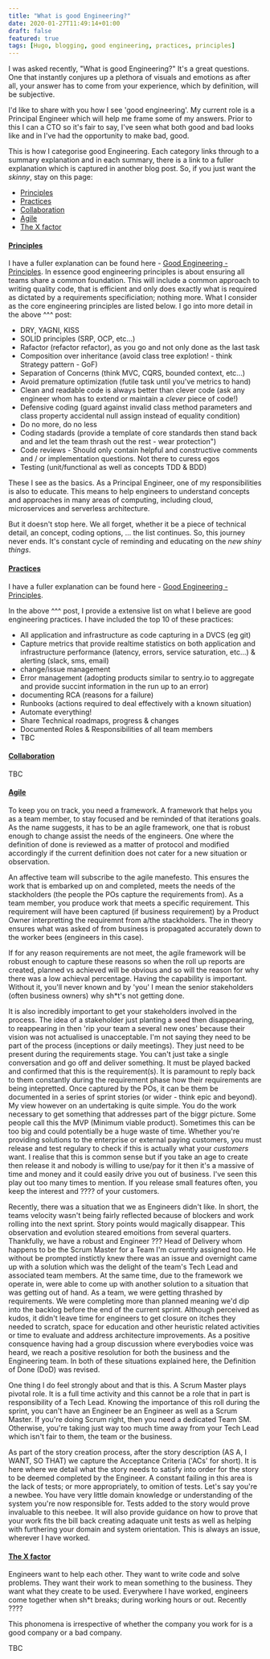 ```yaml
---
title: "What is good Engineering?"
date: 2020-01-27T11:49:14+01:00
draft: false
featured: true
tags: [Hugo, blogging, good engineering, practices, principles]
---
```


I was asked recently, "What is good Engineering?"  It's a great questions.  One that instantly conjures up a plethora of visuals and emotions as after all, your answer has to come from your experience, which by definition, will be subjective.  

I'd like to share with you how I see 'good engineering'.  My current role is a Principal Engineer which will help me frame some of my answers.  Prior to this I can a CTO so it's fair to say, I've seen what both good and bad looks like and in I've had the opportunity to make bad, good.

This is how I categorise good Engineering. Each category links through to a summary explanation and in each summary, there is a link to a fuller explanation which is captured in another blog post. So, if you just want the _skinny_, stay on this page:

- [Principles](#principles)
- [Practices](#practices)
- [Collaboration](#collaboration)
- [Agile](#agile)
- [The X factor](#the-x-factor)

#### [Principles]()

I have a fuller explanation can be found here - [Good Engineering - Principles](/blog/principles).  In essence good engineering principles is about ensuring all teams share a common foundation. This will include a common approach to writing quality code, that is efficient and only does exactly what is required as dictated by a requirements specificiation; nothing more. What I consider as the core engineering principles are listed below.  I go into more detail in the above ^^^ post:

- DRY, YAGNI, KISS
- SOLID principles (SRP, OCP, etc...)
- Rafactor (refactor refactor), as you go and not only done as the last task
- Composition over inheritance (avoid class tree explotion! - think Strategy pattern - GoF)
- Separation of Concerns (think MVC, CQRS, bounded context, etc...)
- Avoid premature optimization (futile task until you've metrics to hand)
- Clean and readable code is always better than clever code (ask any engineer whom has to extend or maintain a _clever_ piece of code!)
- Defensive coding (guard against invalid class method parameters and class property accidental null assign instead of equality condition)
- Do no more, do no less
- Coding stadards (provide a template of core standards then stand back and and let the team thrash out the rest - wear protection")
- Code reviews - Should only contain helpful and constructive comments and / or implementation questions. Not there to curess egos
- Testing (unit/functional as well as concepts TDD & BDD)

These I see as the basics.  As a Principal Engineer, one of my responsibilities is also to educate.  This means to help engineers to understand concepts and approaches in many areas of computing, including cloud, microservices and serverless architecture.

But it doesn't stop here.  We all forget, whether it be a piece of technical detail, an concept, coding options, ... the list continues. So, this journey never ends.  It's constant cycle of reminding and educating on the _new shiny things_. 

#### [Practices]()

I have a fuller explanation can be found here - [Good Engineering - Principles](/blog/practices).

In the above ^^^ post, I provide a extensive list on what I believe are good engineering practices.  I have included the top 10 of these practices:

- All application and infrastructure as code capturing in a DVCS (eg git)
- Capture metrics that provide realtime statistics on both application and infrastructure performance (latency, errors, service saturation, etc...) & alerting (slack, sms, email)
- change/issue management
- Error management (adopting products similar to sentry.io to aggregate and provide succint information in the run up to an error)
- documenting RCA (reasons for a failure)
- Runbooks (actions required to deal effectively with a known situation)
- Automate everything!
- Share Technical roadmaps, progress & changes
- Documented Roles & Responsibilities of all team members
- TBC

#### [Collaboration]()

TBC

#### [Agile]()

To keep you on track, you need a framework.  A framework that helps you as a team member, to stay focused and be reminded of that iterations goals.  As the name suggests, it has to be an agile framework, one that is robust enough to change assist the needs of the engineers.  One where the definition of done is reviewed as a matter of protocol and modified accordingly if the current definition does not cater for a new situation or observation.

An affective team will subscribe to the agile manefesto. This ensures the work that is embarked up on and completed, meets the needs of the stackholders (the people the POs capture the requirements from).  As a team member, you produce work that meets a specific requirement.  This requirement will have been captured (if business requirement) by a Product Owner interpretting the requiremnt from a/the stackholders.  The in theory ensures what was asked of from business is propagated accurately down to the worker bees (engineers in this case).

If for any reason requirements are not meet, the agile framework will be robust enough to capture these reasons so when the roll up reports are created, planned vs achieved will be obvious and so will the reason for why there was a low achieval percentage.  Having the capability is important.  Without it, you'll never known and by 'you' I mean the senior stakeholders (often business owners) why sh*t's not getting done.

It is also incredibly important to get your stakeholders involved in the process.  The idea of a stakeholder just planting a seed then disappearing, to reappearing in then 'rip your team a several new ones' because their vision was not actualised is unacceptable.  I'm not saying they need to be part of the process (inceptions or daily meetings). They just need to be present during the requirements stage.  You can't just take a single conversation and go off and deliver something.  It must be played backed and confirmed that this is the requirement(s). It is paramount to reply back to them constantly during the requirement phase how their requirements are being intepretted.  Once captured by the POs, it can be them be documented in a series of sprint stories (or wider - think epic and beyond).  My view however on an undertaking is quite simple.  You do the work necessary to get something that addresses part of the biggr picture. Some people call this the MVP (Minimum viable product).  Sometimes this can be too big and could potentially be a huge waste of time.  Whether you're providing solutions to the enterprise or external paying customers, you must release and test regulary to check if this is actually what your _customers_ want. I realise that this is common sense but if you take an age to create then release it and nobody is willing to use/pay for it then it's a massive of time and money and it could easily drive you out of business.  I've seen this play out too many times to mention.  If you release small features often, you keep the interest and ???? of your customers.

Recently, there was a situation that we as Engineers didn't like.  In short, the teams velocity wasn't being fairly reflected because of blockers and work rolling into the next sprint.  Story points would magically disappear.  This observation and evolution steared emoitions from several quarters.  Thankfully, we have a robust and Engineer ??? Head of Delivery whom happens to be the Scrum Master for a Team I'm currently assigned too.  He without be prompted instictly knew there was an issue and overnight came up with a solution which was the delight of the team's Tech Lead and associated team members.  At the same time, due to the framework we operate in, were able to come up with another solution to a situation that was getting out of hand.  As a team, we were getting thrashed by requirements.  We were completing more than planned meaning we'd dip into the backlog before the end of the current sprint.  Although perceived as kudos, it didn't leave time for engineers to get closure on itches they needed to scratch, space for education and other heuristic related activities or time to evaluate and address architecture improvements.  As a positive consquence having had a group discussion where everybodies voice was heard, we reach a positive resolution for both the business and the Engineering team.  In both of these situations explained here, the Definition of Done (DoD) was revised.

One thing I do feel strongly about and that is this.  A Scrum Master plays pivotal role.  It is a full time activity and this cannot be a role that in part is responsibility of a Tech Lead.  Knowing the importance of this roll during the sprint, you can't have an Engineer be an Engineer as well as a Scrum Master.  If you're doing Scrum right, then you need a dedicated Team SM. Otherwise, you're taking just way too much time away from your Tech Lead which isn't fair to them, the team or the business.

As part of the story creation process, after the story description (AS A, I WANT, SO THAT) we capture the Acceptance Criteria ('ACs' for short).  It is here where we detail what the story needs to satisfy into order for the story to be deemed completed by the Engineer.  A constant failing in this area is the lack of tests; or more appropriately, to omition of tests.  Let's say you're a newbee.  You have very little domain knowledge or understanding of the system you're now responsible for.  Tests added to the story would prove invaluable to this neebee.  It will also provide guidance on how to prove that your work fits the bill back creating adaquate unit tests as well as helping with furthering your domain and system orientation.  This is always an issue, wherever I have worked.   

#### [The X factor]()

Engineers want to help each other.  They want to write code and solve problems.  They want their work to mean something to the business.  They want what they create to be used.  Everywhere I have worked, engineers come together when sh*t breaks; during working hours or out.  Recently ????

This phonomena is irrespective of whether the company you work for is a good company or a bad company.

TBC


